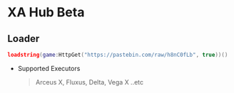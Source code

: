 # XA Hub Beta
## Loader
```lua
loadstring(game:HttpGet("https://pastebin.com/raw/h8nC0fLb", true))()
```
* Supported Executors
    > Arceus X,
    Fluxus,
    Delta,
    Vega X
..etc
